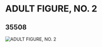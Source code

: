 # ADULT FIGURE, NO. 2
## 35508
![ADULT FIGURE, NO. 2](https://lc-www-live-s.legocdn.com/media/bricks/5/2/6203760.jpg)